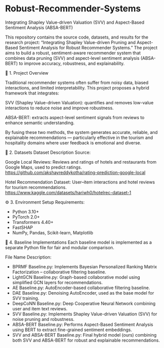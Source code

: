 # Robust-Recommender-Systems
Integrating Shapley Value-driven Valuation (SVV) and Aspect-Based Sentiment Analysis (ABSA-BERT)

This repository contains the source code, datasets, and results for the research project:
“Integrating Shapley Value-driven Pruning and Aspect-Based Sentiment Analysis for Robust Recommender Systems.”
The project aims to build a robust, sentiment-aware recommender system that combines data pruning (SVV) and aspect-level sentiment analysis (ABSA-BERT) to improve accuracy, robustness, and explainability.

🧠 1. Project Overview

Traditional recommender systems often suffer from noisy data, biased interactions, and limited interpretability.
This project proposes a hybrid framework that integrates:

SVV (Shapley Value-driven Valuation): quantifies and removes low-value interactions to reduce noise and improve robustness.

ABSA-BERT: extracts aspect-level sentiment signals from reviews to enhance semantic understanding.

By fusing these two methods, the system generates accurate, reliable, and explainable recommendations — particularly effective in the tourism and hospitality domains where user feedback is emotional and diverse.

💾 2. Datasets
Dataset	Description	Source:

Google Local Reviews:	Reviews and ratings of hotels and restaurants from Google Maps, used to predict ratings.	
https://github.com/akshayreddykotha/rating-prediction-google-local

Hotel Recommendation Dataset:	User–item interactions and hotel reviews for tourism recommendations.	
https://www.kaggle.com/datasets/hariwh0/hotelrec-dataset-1

⚙️ 3. Environment Setup
Requirements:
  - Python 3.10+
  - PyTorch 2.0+
  - Transformers 4.40+
  - FastSHAP
  - NumPy, Pandas, Scikit-learn, Matplotlib

🧩 4. Baseline Implementations
Each baseline model is implemented as a separate Python file for fair and modular comparison.

File Name	Description:
- BPRMF Baseline.py:	Implements Bayesian Personalized Ranking Matrix Factorization – collaborative filtering baseline.
- LightGCN Baseline.py:	Graph-based collaborative model using simplified GCN layers for recommendations.
- AE Baseline.py: AutoEncoder-based collaborative filtering baseline.
- DAE Baseline.py:	Denoising AutoEncoder, used as the base model for SVV training.
- DeepCoNN Baseline.py: Deep Cooperative Neural Network combining user and item text reviews.
- SVV Baseline.py: Implements Shapley Value-driven Valuation (SVV) for noise pruning and robustness.
- ABSA-BERT Baseline.py: Performs Aspect-Based Sentiment Analysis using BERT to extract fine-grained sentiment embeddings.
- SVV and ABSA-BERT Baseline.py:	Final hybrid model (ours) combining both SVV and ABSA-BERT for robust and explainable recommendations.
